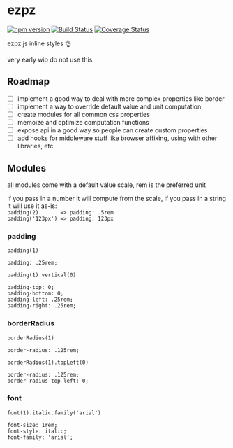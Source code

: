 # ezpz
[![npm version](https://badge.fury.io/js/peitho.svg)](https://badge.fury.io/js/peitho)
[![Build Status](https://travis-ci.org/lazopm/peitho.svg?branch=master)](https://travis-ci.org/lazopm/peitho)
[![Coverage Status](https://coveralls.io/repos/github/lazopm/peitho/badge.svg?branch=master)](https://coveralls.io/github/lazopm/peitho?branch=master)  

ezpz js inline styles :ok_hand:

very early wip do not use this

## Roadmap
- [ ] implement a good way to deal with more complex properties like border 
- [ ] implement a way to override default value and unit computation
- [ ] create modules for all common css properties
- [ ] memoize and optimize computation functions
- [ ] expose api in a good way so people can create custom properties
- [ ] add hooks for middleware stuff like browser affixing, using with other libraries, etc

## Modules
all modules come with a default value scale, rem is the preferred unit 

if you pass in a number it will compute from the scale, if you pass in a string it will use it as-is:  
`padding(2)       => padding: .5rem`  
`padding('123px') => padding: 123px`

### padding
`padding(1)`
```
padding: .25rem;
```

`padding(1).vertical(0)`
```
padding-top: 0;
padding-bottom: 0;
padding-left: .25rem;
padding-right: .25rem;
```
### borderRadius
`borderRadius(1)`
```
border-radius: .125rem;
```

`borderRadius(1).topLeft(0)`
```
border-radius: .125rem;
border-radius-top-left: 0;
```

### font
`font(1).italic.family('arial')`
```
font-size: 1rem;
font-style: italic;
font-family: 'arial';
```
